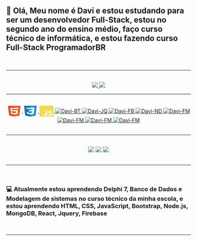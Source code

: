 <h2> 👋 Olá, Meu nome é Davi e estou estudando para ser um desenvolvedor Full-Stack, estou no segundo ano do ensino médio, faço curso técnico de informática, e estou fazendo curso Full-Stack ProgramadorBR </h2>
<br>
<hr>
<br>
<div align="center">
  <a href="https://github.com/davimarcilio">
  <img height="160em" src="https://github-readme-stats.vercel.app/api?username=davimarcilio&show_icons=true&theme=tokyonight&include_all_commits=true&count_private=true"/>
  <img height="160em" src="https://github-readme-stats.vercel.app/api/top-langs/?username=davimarcilio&layout=compact&langs_count=7&theme=tokyonight"/>
</div>
<hr>
<div align="center" style="display: inline_block"><br>
  <img align="center" alt="Davi-HTML" height="30" width="40" src="https://raw.githubusercontent.com/devicons/devicon/master/icons/html5/html5-original.svg">
  <img align="center" alt="Davi-CSS" height="30" width="40" src="https://raw.githubusercontent.com/devicons/devicon/master/icons/css3/css3-original.svg">
  <img align="center" alt="Davi-JS" height="30" width="40" src="https://raw.githubusercontent.com/devicons/devicon/master/icons/javascript/javascript-plain.svg">
  <img align="center" alt="Davi-BT" height="30" width="40"src="https://cdn.jsdelivr.net/gh/devicons/devicon/icons/bootstrap/bootstrap-original.svg" />
  <img align="center" alt="Davi-JQ" height="30" width="40" src="https://cdn.jsdelivr.net/gh/devicons/devicon/icons/jquery/jquery-original.svg" />
 <img align="center" alt="Davi-FB" height="30" width="40" src="https://cdn.jsdelivr.net/gh/devicons/devicon/icons/firebase/firebase-plain.svg" />
 <img align="center" alt="Davi-ND" height="30" width="40" src="https://cdn.jsdelivr.net/gh/devicons/devicon/icons/nodejs/nodejs-original.svg" />
 <img align="center" alt="Davi-FM" height="30" width="40" src="https://cdn.jsdelivr.net/gh/devicons/devicon/icons/figma/figma-original.svg" />
 <img align="center" alt="Davi-FM" height="30" width="40" src="https://cdn.jsdelivr.net/gh/devicons/devicon/icons/express/express-original.svg" />
 <img align="center" alt="Davi-FM" height="30" width="40" src="https://cdn.jsdelivr.net/gh/devicons/devicon/icons/mysql/mysql-original.svg" />
 <img align="center" alt="Davi-FM" height="30" width="40" src="https://cdn.jsdelivr.net/gh/devicons/devicon/icons/mongodb/mongodb-original.svg" />
          
                          
          
</div>
  <br>
  <hr>
 <br>
<div align="center"> 
  <a href="https://instagram.com/davi__marcilio" target="_blank"><img src="https://img.shields.io/badge/-Instagram-%23E4405F?style=for-the-badge&logo=instagram&logoColor=white" target="_blank"></a>
  <a href = "mailto:davimarcilio.js@gmail.com"><img src="https://img.shields.io/badge/-Gmail-%23333?style=for-the-badge&logo=gmail&logoColor=white" target="_blank"></a>
  <a href="https://www.linkedin.com/in/davi-marcilio-89a694240/" target="_blank"><img src="https://img.shields.io/badge/-LinkedIn-%230077B5?style=for-the-badge&logo=linkedin&logoColor=white" target="_blank"></a> 
 </div>
 <br>
 <hr>
 <br>
<h3>💻 Atualmente estou aprendendo Delphi 7, Banco de Dados e Modelagem de sistemas no curso técnico da minha escola, e estou aprendendo HTML, CSS, JavaScript, Bootstrap, Node.js, MongoDB, React, Jquery, Firebase</h3>
<br>
<hr>
<!-- <br>
<div align="center">
<h1>🥇Certificado conclusão HTML, CSS, JavaScript</h1>
<br>
<img width="780em" src="https://storage.googleapis.com/download/storage/v1/b/certificado-f6de1.appspot.com/o/DVWBDMB20HT283116.png?generation=1658446780383736&alt=media">
</div>
<br>
<hr>
<br>
<div align="center">
<h1>🥇Certificado conclusão FireBase, jQuery, Bootstrap</h1>
<br>
<img width="780em" src="https://storage.googleapis.com/download/storage/v1/b/certificado-f6de1.appspot.com/o/DVWBDMB20FI283116.png?generation=1660952734635894&alt=media"></div> -->
